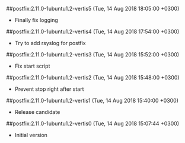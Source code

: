 ##postfix:2.11.0-1ubuntu1.2-vertis5 (Tue, 14 Aug 2018 18:05:00 +0300)

  * Finally fix logging

##postfix:2.11.0-1ubuntu1.2-vertis4 (Tue, 14 Aug 2018 17:54:00 +0300)

  * Try to add rsyslog for postfix

##postfix:2.11.0-1ubuntu1.2-vertis3 (Tue, 14 Aug 2018 15:52:00 +0300)

  * Fix start script

##postfix:2.11.0-1ubuntu1.2-vertis2 (Tue, 14 Aug 2018 15:48:00 +0300)

  * Prevent stop right after start

##postfix:2.11.0-1ubuntu1.2-vertis1 (Tue, 14 Aug 2018 15:40:00 +0300)

  * Release candidate

##postfix:2.11.0-1ubuntu1.2-vertis0 (Tue, 14 Aug 2018 15:07:44 +0300)

  * Initial version

